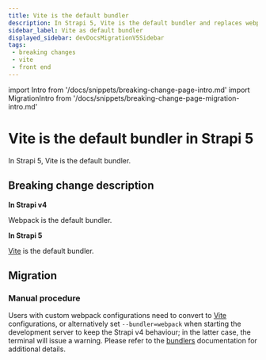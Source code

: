 ```yaml
---
title: Vite is the default bundler
description: In Strapi 5, Vite is the default bundler and replaces webpack.
sidebar_label: Vite as default bundler
displayed_sidebar: devDocsMigrationV5Sidebar
tags:
 - breaking changes
 - vite
 - front end
---
```


import Intro from '/docs/snippets/breaking-change-page-intro.md'
import MigrationIntro from '/docs/snippets/breaking-change-page-migration-intro.md'

# Vite is the default bundler in Strapi 5

In Strapi 5, Vite is the default bundler.

<Intro />

## Breaking change description

<SideBySideContainer>

<SideBySideColumn>

**In Strapi v4**

Webpack is the default bundler.

</SideBySideColumn>

<SideBySideColumn>

**In Strapi 5**

[Vite](https://vitejs.dev/) is the default bundler.


</SideBySideColumn>

</SideBySideContainer>

## Migration

<MigrationIntro />

### Manual procedure

Users with custom webpack configurations need to convert to [Vite](https://vitejs.dev/) configurations, or alternatively set `--bundler=webpack` when starting the development server to keep the Strapi v4 behaviour; in the latter case, the terminal will issue a warning. Please refer to the [bundlers](/dev-docs/admin-panel-customization#bundlers-experimental) documentation for additional details.
